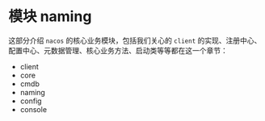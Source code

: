 # 模块 naming

这部分介绍 `nacos` 的核心业务模块，包括我们关心的 `client` 的实现、注册中心、配置中心、元数据管理、核心业务方法、启动类等等都在这一个章节：

* client
* core
* cmdb
* naming
* config
* console

